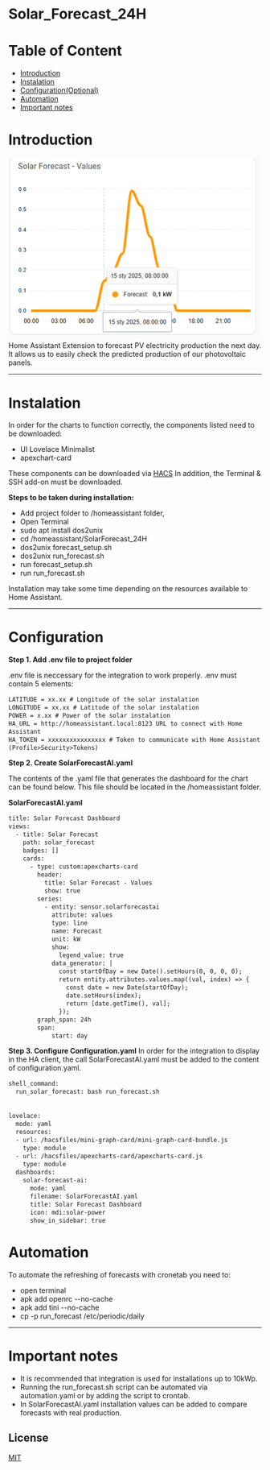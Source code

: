 # Solar_Forecast_24H
# Table of Content
- [Introduction](#Introduction)
- [Instalation](#Instalation)
- [Configuration(Optional)](#Configuration)
- [Automation](#Automation)
- [Important notes](#Important-notes)

# Introduction
![Example prediction plot](Images/Image1.PNG)
Home Assistant Extension to forecast PV electricity production the next day.
It allows us to easily check the predicted production of our photovoltaic panels.
****

# Instalation
In order for the charts to function correctly, the components listed need to be downloaded:
- UI Lovelace Minimalist
- apexchart-card

These components can be downloaded via [HACS]("https://hacs.xyz")
In addition, the Terminal & SSH add-on must be downloaded.

**Steps to be taken during installation:**
- Add project folder to /homeassistant folder,
- Open Terminal
- sudo apt install dos2unix
- cd /homeassistant/SolarForecast_24H
- dos2unix forecast_setup.sh
- dos2unix run_forecast.sh
- run forecast_setup.sh
- run run_forecast.sh

Installation may take some time depending on the resources available to Home Assistant.
****
# Configuration
**Step 1. Add .env file to project folder**

.env file is neccessary for the integration to work properly.
.env must contain 5 elements:
```
LATITUDE = xx.xx # Longitude of the solar instalation 
LONGITUDE = xx.xx # Latitude of the solar instalation
POWER = x.xx # Power of the solar instalation
HA_URL = http://homeassistant.local:8123 URL to connect with Home Assistant
HA_TOKEN = xxxxxxxxxxxxxxxx # Token to communicate with Home Assistant (Profile>Security>Tokens)
```
**Step 2. Create SolarForecastAI.yaml**

The contents of the .yaml file that generates the dashboard for the chart can be found below. This file should be located in the /homeassistant folder.

**SolarForecastAI.yaml**
```
title: Solar Forecast Dashboard
views:
  - title: Solar Forecast
    path: solar_forecast
    badges: []
    cards:
      - type: custom:apexcharts-card
        header:
          title: Solar Forecast - Values
          show: true
        series:
          - entity: sensor.solarforecastai
            attribute: values
            type: line
            name: Forecast
            unit: kW
            show:
              legend_value: true
            data_generator: |
              const startOfDay = new Date().setHours(0, 0, 0, 0);
              return entity.attributes.values.map((val, index) => {
                const date = new Date(startOfDay);
                date.setHours(index);
                return [date.getTime(), val];
              });
        graph_span: 24h
        span:
            start: day
``` 
**Step 3. Configure Configuration.yaml**
In order for the integration to display in the HA client, the call SolarForecastAI.yaml must be added to the content of configuration.yaml.
```
shell_command:
  run_solar_forecast: bash run_forecast.sh

  
lovelace:
  mode: yaml
  resources:
  - url: /hacsfiles/mini-graph-card/mini-graph-card-bundle.js
    type: module
  - url: /hacsfiles/apexcharts-card/apexcharts-card.js
    type: module
  dashboards:
    solar-forecast-ai: 
      mode: yaml
      filename: SolarForecastAI.yaml
      title: Solar Forecast Dashboard
      icon: mdi:solar-power
      show_in_sidebar: true
```
# Automation
To automate the refreshing of forecasts with cronetab you need to:
- open terminal
- apk add openrc --no-cache
- apk add tini --no-cache
- cp -p run_forecast /etc/periodic/daily

****
# Important notes
- It is recommended that integration is used for installations up to 10kWp.
- Running the run_forecast.sh script can be automated via automation.yaml or by adding the script to crontab.
- In SolarForecastAI.yaml installation values can be added to compare forecasts with real production.

## License

[MIT](https://choosealicense.com/licenses/mit/)

